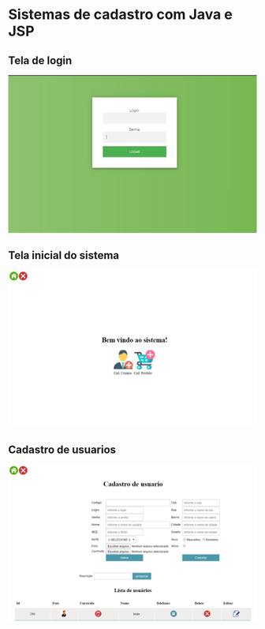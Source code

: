 # Sistemas de cadastro com Java e JSP

## Tela de login

![tela de login](https://github.com/victorvaz001/cadastro-java-jsp-servlets/blob/master/tela%20de%20login.jpg)


## Tela inicial do sistema
![Add Tela-Cadastro](https://github.com/victorvaz001/cadastro-java-jsp-servlets/blob/master/Tela-Cadastro-.jpg)

## Cadastro de usuarios
![Add cadatro-usuarios](https://github.com/victorvaz001/cadastro-java-jsp-servlets/blob/master/cadatro-usuarios-.jpg)


